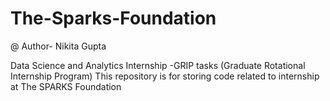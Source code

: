 # The-Sparks-Foundation
@ Author- Nikita Gupta                                           
                               
Data Science and Analytics Internship -GRIP tasks (Graduate Rotational Internship Program)
This repository is for storing code related to internship at The SPARKS Foundation
